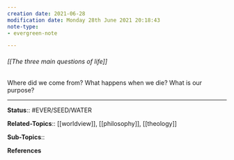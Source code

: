 ```yaml
---
creation date: 2021-06-28
modification date: Monday 28th June 2021 20:18:43
note-type: 
- evergreen-note

---
```


###### [[The three main questions of life]]

Where did we come from? 
What happens when we die?
What is our purpose?


---

**Status**:: #EVER/SEED/WATER  

**Related-Topics**:: [[worldview]], [[philosophy]], [[theology]] 
	
**Sub-Topics**::
	
**References**